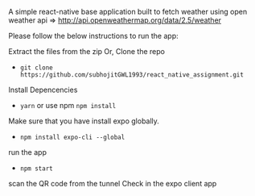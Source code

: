 A simple react-native base application built to fetch weather using open weather api => http://api.openweathermap.org/data/2.5/weather

Please follow the below instructions to run the app:

Extract the files from the zip
Or,
Clone the repo
*  ``` git clone https://github.com/subhojitGWL1993/react_native_assignment.git ```

Install Depencencies
 * ``` yarn ```   or use npm    ``` npm install ```
 
Make sure that you have install expo globally.
* ``` npm install expo-cli --global ```

run the app 
* ``` npm start ```

scan the QR code from the tunnel
Check in the expo client app




